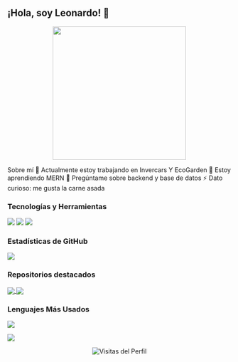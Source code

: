 ## ¡Hola, soy Leonardo! 👋

<div align="center">
  <img src="https://media.giphy.com/media/f3iwJFOVOwuy7K6FFw/giphy.gif" width="300">
</div>

Sobre mí
🔭 Actualmente estoy trabajando en Invercars Y EcoGarden
🌱 Estoy aprendiendo MERN
💬 Pregúntame sobre backend y base de datos
⚡ Dato curioso: me gusta la carne asada

### Tecnologías y Herramientas
![](https://img.shields.io/badge/OS-Linux-informational?style=flat&logo=linux&logoColor=white&color=2bbc8a) ![](https://img.shields.io/badge/Editor-VSCode-informational?style=flat&logo=visual-studio-code&logoColor=white&color=2bbc8a) ![](https://img.shields.io/badge/Code-JavaScript-informational?style=flat&logo=javascript&logoColor=white&color=2bbc8a)

### Estadísticas de GitHub
![](https://github-readme-stats.vercel.app/api?username=LeonardoRicaldone&show_icons=true&theme=radical)

### Repositorios destacados
<a href="https://github.com/LeonardoRicaldone/EcoGarden.gi">
  <img align="center" src="https://github-readme-stats.vercel.app/api/pin/?username=LeonardoRicaldone&repo=EcoGarden&theme=radical" />
</a>
<a href="https://github.com/LeonardoRicaldone/InvercarsWeb.git">
  <img align="center" src="https://github-readme-stats.vercel.app/api/pin/?username=LeonardoRicaldone&repo=InvercarsWeb&theme=radical" />
</a>

### Lenguajes Más Usados
![](https://github-readme-stats.vercel.app/api/top-langs/?username=LeonardoRicaldone&layout=compact&theme=radical)


![](https://activity-graph.herokuapp.com/graph?username=LeonardoRicaldone&theme=react-dark)

<div align="center">
  <img src="https://komarev.com/ghpvc/?username=LeonardoRicaldone&label=Visitas+del+Perfil&color=brightgreen" alt="Visitas del Perfil" />
</div>
<!-- Recursos utilizados:
- Shields.io para las insignias
- GitHub README Stats para las estadísticas
- Giphy para el GIF
-->

